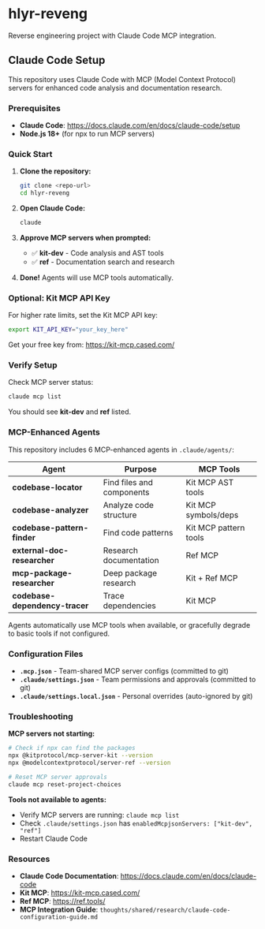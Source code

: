# hlyr-reveng

Reverse engineering project with Claude Code MCP integration.

## Claude Code Setup

This repository uses Claude Code with MCP (Model Context Protocol) servers for enhanced code analysis and documentation research.

### Prerequisites

- **Claude Code**: https://docs.claude.com/en/docs/claude-code/setup
- **Node.js 18+** (for npx to run MCP servers)

### Quick Start

1. **Clone the repository:**
   ```bash
   git clone <repo-url>
   cd hlyr-reveng
   ```

2. **Open Claude Code:**
   ```bash
   claude
   ```

3. **Approve MCP servers when prompted:**
   - ✅ **kit-dev** - Code analysis and AST tools
   - ✅ **ref** - Documentation search and research

4. **Done!** Agents will use MCP tools automatically.

### Optional: Kit MCP API Key

For higher rate limits, set the Kit MCP API key:

```bash
export KIT_API_KEY="your_key_here"
```

Get your free key from: https://kit-mcp.cased.com/

### Verify Setup

Check MCP server status:

```bash
claude mcp list
```

You should see **kit-dev** and **ref** listed.

### MCP-Enhanced Agents

This repository includes 6 MCP-enhanced agents in `.claude/agents/`:

| Agent | Purpose | MCP Tools |
|-------|---------|-----------|
| **codebase-locator** | Find files and components | Kit MCP AST tools |
| **codebase-analyzer** | Analyze code structure | Kit MCP symbols/deps |
| **codebase-pattern-finder** | Find code patterns | Kit MCP pattern tools |
| **external-doc-researcher** | Research documentation | Ref MCP |
| **mcp-package-researcher** | Deep package research | Kit + Ref MCP |
| **codebase-dependency-tracer** | Trace dependencies | Kit MCP |

Agents automatically use MCP tools when available, or gracefully degrade to basic tools if not configured.

### Configuration Files

- **`.mcp.json`** - Team-shared MCP server configs (committed to git)
- **`.claude/settings.json`** - Team permissions and approvals (committed to git)
- **`.claude/settings.local.json`** - Personal overrides (auto-ignored by git)

### Troubleshooting

**MCP servers not starting:**
```bash
# Check if npx can find the packages
npx @kitprotocol/mcp-server-kit --version
npx @modelcontextprotocol/server-ref --version

# Reset MCP server approvals
claude mcp reset-project-choices
```

**Tools not available to agents:**
- Verify MCP servers are running: `claude mcp list`
- Check `.claude/settings.json` has `enabledMcpjsonServers: ["kit-dev", "ref"]`
- Restart Claude Code

### Resources

- **Claude Code Documentation**: https://docs.claude.com/en/docs/claude-code
- **Kit MCP**: https://kit-mcp.cased.com/
- **Ref MCP**: https://ref.tools/
- **MCP Integration Guide**: `thoughts/shared/research/claude-code-configuration-guide.md`
